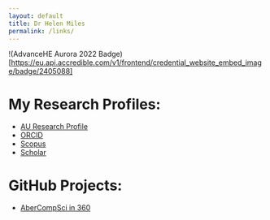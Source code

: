 ```yaml
---
layout: default
title: Dr Helen Miles
permalink: /links/
---
```


!(AdvanceHE Aurora 2022 Badge)[https://eu.api.accredible.com/v1/frontend/credential_website_embed_image/badge/2405088]

# My Research Profiles:
- [AU Research Profile](https://pure.aber.ac.uk/portal/en/persons/helen-miles(7b18b132-9dc9-4f58-83cb-271020a0418f).html)
- [ORCID](https://orcid.org/0000-0003-4063-6479)
- [Scopus](https://www.scopus.com/authid/detail.uri?authorId=54893533400)
- [Scholar](https://scholar.google.co.uk/citations?user=OWuu1f0AAAAJ&hl=en)

# GitHub Projects:
- [AberCompSci in 360](https://lionspaws.github.io/vr-testbed/acs-360)
